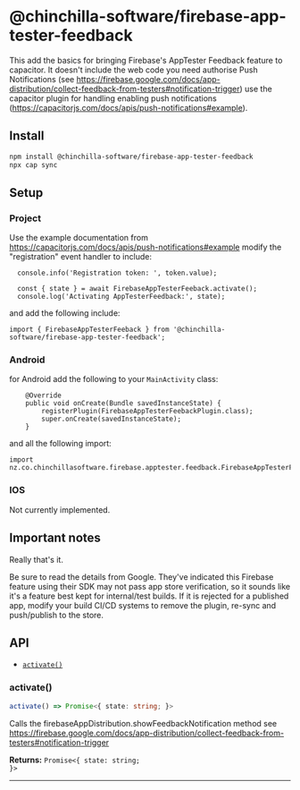# @chinchilla-software/firebase-app-tester-feedback

This add the basics for bringing Firebase's AppTester Feedback feature to capacitor.
It doesn't include the web code you need authorise Push Notifications (see https://firebase.google.com/docs/app-distribution/collect-feedback-from-testers#notification-trigger)
use the capacitor plugin for handling enabling push notifications (https://capacitorjs.com/docs/apis/push-notifications#example).

## Install

```bash
npm install @chinchilla-software/firebase-app-tester-feedback
npx cap sync
```

## Setup

### Project

Use the example documentation from https://capacitorjs.com/docs/apis/push-notifications#example modify the "registration" event handler to include:
```
  console.info('Registration token: ', token.value);

  const { state } = await FirebaseAppTesterFeeback.activate();
  console.log('Activating AppTesterFeedback:', state);
```

and add the following include:
```
import { FirebaseAppTesterFeeback } from '@chinchilla-software/firebase-app-tester-feedback';
```

### Android

for Android add the following to your `MainActivity` class:
```
    @Override
    public void onCreate(Bundle savedInstanceState) {
        registerPlugin(FirebaseAppTesterFeebackPlugin.class);
        super.onCreate(savedInstanceState);
    }
```
and all the following import:
```
import nz.co.chinchillasoftware.firebase.apptester.feedback.FirebaseAppTesterFeebackPlugin;
```

### IOS

Not currently implemented.

## Important notes

Really that's it.

Be sure to read the details from Google. They've indicated this Firebase feature using their SDK may not pass app store verification, so it sounds like it's a feature best kept for internal/test builds.
If it is rejected for a published app, modify your build CI/CD systems to remove the plugin, re-sync and push/publish to the store.

## API

<docgen-index>

* [`activate()`](#activate)

</docgen-index>

<docgen-api>
<!--Update the source file JSDoc comments and rerun docgen to update the docs below-->

### activate()

```typescript
activate() => Promise<{ state: string; }>
```

Calls the firebaseAppDistribution.showFeedbackNotification method
see https://firebase.google.com/docs/app-distribution/collect-feedback-from-testers#notification-trigger

**Returns:** <code>Promise&lt;{ state: string; }&gt;</code>

--------------------

</docgen-api>
